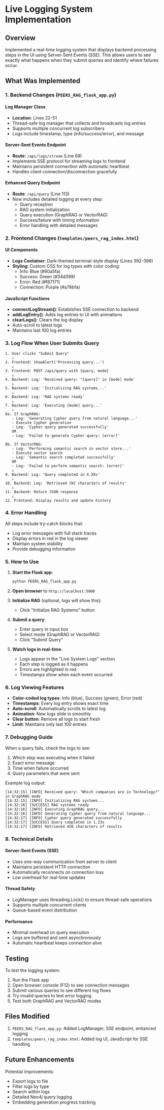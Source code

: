 # Live Logging System Implementation

## Overview
Implemented a real-time logging system that displays backend processing steps in the UI using Server-Sent Events (SSE). This allows users to see exactly what happens when they submit queries and identify where failures occur.

## What Was Implemented

### 1. Backend Changes (`PEERS_RAG_flask_app.py`)

#### Log Manager Class
- **Location**: Lines 22-51
- Thread-safe log manager that collects and broadcasts log entries
- Supports multiple concurrent log subscribers
- Logs include timestamp, type (info/success/error), and message

#### Server-Sent Events Endpoint
- **Route**: `/api/logs/stream` (Line 69)
- Implements SSE protocol for streaming logs to frontend
- Maintains persistent connection with automatic heartbeat
- Handles client connection/disconnection gracefully

#### Enhanced Query Endpoint
- **Route**: `/api/query` (Line 113)
- Now includes detailed logging at every step:
  - Query reception
  - RAG system initialization
  - Query execution (GraphRAG or VectorRAG)
  - Success/failure with timing information
  - Error handling with detailed messages

### 2. Frontend Changes (`templates/peers_rag_index.html`)

#### UI Components
- **Logs Container**: Dark-themed terminal-style display (Lines 392-398)
- **Styling**: Custom CSS for log types with color coding:
  - Info: Blue (#60a5fa)
  - Success: Green (#34d399)
  - Error: Red (#f87171)
  - Connection: Purple (#a78bfa)

#### JavaScript Functions
- **connectLogStream()**: Establishes SSE connection to backend
- **addLogEntry()**: Adds log entries to UI with animations
- **clearLogs()**: Clears the log display
- Auto-scroll to latest logs
- Maintains last 100 log entries

### 3. Log Flow When User Submits Query

```
1. User clicks "Submit Query"
   ↓
2. Frontend: showAlert('Processing query...')
   ↓
3. Frontend: POST /api/query with {query, mode}
   ↓
4. Backend: Log: 'Received query: "[query]" in [mode] mode'
   ↓
5. Backend: Log: 'Initializing RAG systems...'
   ↓
6. Backend: Log: 'RAG systems ready'
   ↓
7. Backend: Log: 'Executing [mode] query...'
   ↓
8a. If GraphRAG:
   - Log: 'Generating Cypher query from natural language...'
   - Execute Cypher generation
   - Log: 'Cypher query generated successfully'
   OR
   - Log: 'Failed to generate Cypher query: [error]'
   
8b. If VectorRAG:
   - Log: 'Performing semantic search in vector store...'
   - Execute vector search
   - Log: 'Semantic search completed successfully'
   OR
   - Log: 'Failed to perform semantic search: [error]'
   ↓
9. Backend: Log: 'Query completed in X.XXs'
   ↓
10. Backend: Log: 'Retrieved [N] characters of results'
   ↓
11. Backend: Return JSON response
   ↓
12. Frontend: Display results and update history
```

### 4. Error Handling

All steps include try-catch blocks that:
- Log error messages with full stack traces
- Display errors in red in the log viewer
- Maintain system stability
- Provide debugging information

### 5. How to Use

1. **Start the Flask app**:
   ```bash
   python PEERS_RAG_flask_app.py
   ```

2. **Open browser** to `http://localhost:5000`

3. **Initialize RAG** (optional, logs will show this):
   - Click "Initialize RAG Systems" button

4. **Submit a query**:
   - Enter query in input box
   - Select mode (GraphRAG or VectorRAG)
   - Click "Submit Query"

5. **Watch logs in real-time**:
   - Logs appear in the "Live System Logs" section
   - Each step is logged as it happens
   - Errors are highlighted in red
   - Timestamps show when each event occurred

### 6. Log Viewing Features

- **Color-coded log types**: Info (blue), Success (green), Error (red)
- **Timestamps**: Every log entry shows exact time
- **Auto-scroll**: Automatically scrolls to latest log
- **Animation**: New logs slide in smoothly
- **Clear button**: Remove all logs to start fresh
- **Limit**: Maintains only last 100 entries

### 7. Debugging Guide

When a query fails, check the logs to see:
1. Which step was executing when it failed
2. Exact error message
3. Time when failure occurred
4. Query parameters that were sent

Example log output:
```
[14:32:15] [INFO] Received query: "Which companies are in Technology?" in GraphRAG mode
[14:32:15] [INFO] Initializing RAG systems...
[14:32:16] [SUCCESS] RAG systems ready
[14:32:16] [INFO] Executing GraphRAG query...
[14:32:16] [INFO] Generating Cypher query from natural language...
[14:32:17] [INFO] Cypher query generated successfully
[14:32:17] [SUCCESS] Query completed in 1.23s
[14:32:17] [INFO] Retrieved 450 characters of results
```

### 8. Technical Details

#### Server-Sent Events (SSE)
- Uses one-way communication from server to client
- Maintains persistent HTTP connection
- Automatically reconnects on connection loss
- Low overhead for real-time updates

#### Thread Safety
- LogManager uses threading.Lock() to ensure thread-safe operations
- Supports multiple concurrent clients
- Queue-based event distribution

#### Performance
- Minimal overhead on query execution
- Logs are buffered and sent asynchronously
- Automatic heartbeat keeps connection alive

## Testing

To test the logging system:
1. Run the Flask app
2. Open browser console (F12) to see connection messages
3. Submit various queries to see different log flows
4. Try invalid queries to test error logging
5. Test both GraphRAG and VectorRAG modes

## Files Modified

1. `PEERS_RAG_flask_app.py`: Added LogManager, SSE endpoint, enhanced logging
2. `templates/peers_rag_index.html`: Added log UI, JavaScript for SSE handling

## Future Enhancements

Potential improvements:
- Export logs to file
- Filter logs by type
- Search within logs
- Detailed Neo4j query logging
- Embedding generation progress tracking


